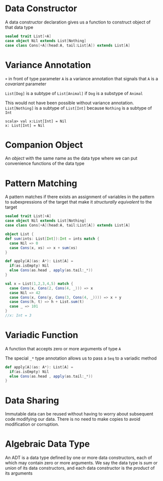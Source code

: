 # Data Constructor
A data constructor declaration gives us a function to construct object of that data type

```scala
sealed trait List[+A]
case object Nil extends List[Nothing]
case class Cons[+A](head:A, tail:List[A]) extends List[A]
```

# Variance Annotation
`+` in front of type parameter `A` is a variance annotation that signals that `A` is a *covariant* parameter

`List[Dog]` is a subtype of `List[Animal]` if `Dog` is a substype of `Animal` 

This would not have been possible without variance annotation.
`List[Nothing]` is a subtype of `List[Int]` because `Nothing` is a subtype of `Int`
```sbtshell
scala> val x:List[Int] = Nil
x: List[Int] = Nil
```

# Companion Object
An *object* with the same name as the data type where we can put convenience functions of the data type

# Pattern Matching
A pattern matches if there exists an assignment of variables in the pattern to subexpressions of the target that make it *structurally equivalent* to the target

```scala
sealed trait List[+A]
case object Nil extends List[Nothing]
case class Cons[+A](head:A, tail:List[A]) extends List[A]

object List {
def sum(ints: List[Int]):Int = ints match {
  case Nil => 0
  case Cons(x, xs) => x + sum(xs)
}

def apply[A](as: A*): List[A] =
  if(as.isEmpty) Nil
  else Cons(as.head , apply(as.tail:_*))
}

val x = List(1,2,3,4,5) match {
  case Cons(x, Cons(2, Cons(4, _))) => x
  case Nil => 42
  case Cons(x, Cons(y, Cons(3, Cons(4, _)))) => x + y
  case Cons(h, t) => h + List.sum(t)
  case _ => 101
} 
//x: Int = 3
```

# Variadic Function
A function that accepts zero or more arguments of type `A`

The special `_*` type annotation allows us to pass a `Seq` to a variadic method
```scala
def apply[A](as: A*): List[A] =
  if(as.isEmpty) Nil
  else Cons(as.head , apply(as.tail:_*))
}
```

# Data Sharing
Immutable data can be reused without having to worry about subsequent code modifying our data. There is no need to make copies to avoid modification or corruption.

# Algebraic Data Type
An ADT is a data type defined by one or more data constructors, each of which may contain zero or more arguments. 
We say the data type is *sum* or *union* of its data constructors, and each data constructor is the *product* of its arguments